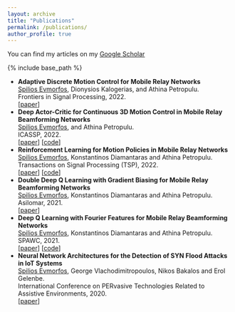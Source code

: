 ```yaml
---
layout: archive
title: "Publications"
permalink: /publications/
author_profile: true
---
```



  You can find my articles on my [Google Scholar](https://scholar.google.com/citations?user=ddQSMq4AAAAJ&hl=el)

{% include base_path %}

<ul class="sparse-list">
        </li>
        <li>
          <b>Adaptive Discrete Motion Control for Mobile Relay Networks</b> <br/>
          <u>Spilios Evmorfos</u>, Dionysios Kalogerias, and Athina Petropulu. <br/>
          Frontiers in Signal Processing, 2022.<br/>
          [<a href="https://scholar.google.com/citations?view_op=view_citation&hl=el&user=ddQSMq4AAAAJ&citation_for_view=ddQSMq4AAAAJ:zYLM7Y9cAGgC" class="link-in-list">paper</a>]
        </li>
  
   <li>
          <b>Deep Actor-Critic for Continuous 3D Motion Control in Mobile Relay Beamforming Networks</b> <br/>
          <u>Spilios Evmorfos</u>, and Athina Petropulu. <br/>
          ICASSP, 2022.<br/>
          [<a href="https://www.researchgate.net/profile/Spilios-Evmorfos/publication/360792864_Deep_Actor-Critic_for_Continuous_3D_Motion_Control_in_Mobile_Relay_Beamforming_Networks/links/62a812bf416ec50bdb2462cf/Deep-Actor-Critic-for-Continuous-3D-Motion-Control-in-Mobile-Relay-Beamforming-Networks.pdf" class="link-in-list">paper</a>]
     [<a href="https://github.com/SpiliosEv/SoftActorCriticSIREN3D" class="link-in-list">code</a>]
        </li>
  
   <li>
          <b>Reinforcement Learning for Motion Policies in Mobile Relay Networks</b> <br/>
          <u>Spilios Evmorfos</u>, Konstantinos Diamantaras and Athina Petropulu. <br/>
          Transactions on Signal Processing (TSP), 2022.<br/>
          [<a href="https://ieeexplore.ieee.org/abstract/document/9676432" class="link-in-list">paper</a>]
     [<a href="https://github.com/SpiliosEv/DeepQLearningSIREN" class="link-in-list">code</a>]
        </li>
  
  
  <li>
          <b>Double Deep Q Learning with Gradient Biasing for Mobile Relay Beamforming Networks</b> <br/>
          <u>Spilios Evmorfos</u>, Konstantinos Diamantaras and Athina Petropulu. <br/>
          Asilomar, 2021.<br/>
          [<a href="https://ieeexplore.ieee.org/abstract/document/9723405" class="link-in-list">paper</a>]
        </li>
  
   <li>
          <b>Deep Q Learning with Fourier Features for Mobile Relay Beamforming Networks</b> <br/>
          <u>Spilios Evmorfos</u>, Konstantinos Diamantaras and Athina Petropulu. <br/>
          SPAWC, 2021.<br/>
          [<a href="https://ieeexplore.ieee.org/abstract/document/9593138" class="link-in-list">paper</a>]
     [<a href="https://github.com/SpiliosEv/DeepQFourierFeatures" class="link-in-list">code</a>]
        </li>
  
   
  
   <li>
          <b>Neural Network Architectures for the Detection of SYN Flood Attacks in IoT Systems</b> <br/>
          <u>Spilios Evmorfos</u>, George Vlachodimitropoulos, Nikos Bakalos and Erol Gelenbe. <br/>
          International Conference on PERvasive Technologies Related to Assistive Environments, 2020.<br/>
          [<a href="https://www.researchgate.net/profile/Erol-Gelenbe-2/publication/342543785_Neural_network_architectures_for_the_detection_of_SYN_flood_attacks_in_IoT_systems/links/5f4762a4458515a88b710562/Neural-network-architectures-for-the-detection-of-SYN-flood-attacks-in-IoT-systems.pdf" class="link-in-list">paper</a>]
        </li>
    
     
